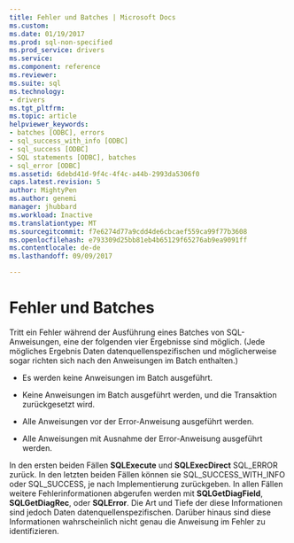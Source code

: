 ```yaml
---
title: Fehler und Batches | Microsoft Docs
ms.custom: 
ms.date: 01/19/2017
ms.prod: sql-non-specified
ms.prod_service: drivers
ms.service: 
ms.component: reference
ms.reviewer: 
ms.suite: sql
ms.technology:
- drivers
ms.tgt_pltfrm: 
ms.topic: article
helpviewer_keywords:
- batches [ODBC], errors
- sql_success_with_info [ODBC]
- sql_success [ODBC]
- SQL statements [ODBC], batches
- sql_error [ODBC]
ms.assetid: 6debd41d-9f4c-4f4c-a44b-2993da5306f0
caps.latest.revision: 5
author: MightyPen
ms.author: genemi
manager: jhubbard
ms.workload: Inactive
ms.translationtype: MT
ms.sourcegitcommit: f7e6274d77a9cdd4de6cbcaef559ca99f77b3608
ms.openlocfilehash: e793309d25bb81eb4b65129f65276ab9ea9091ff
ms.contentlocale: de-de
ms.lasthandoff: 09/09/2017

---
```

# <a name="errors-and-batches"></a>Fehler und Batches
Tritt ein Fehler während der Ausführung eines Batches von SQL-Anweisungen, eine der folgenden vier Ergebnisse sind möglich. (Jede mögliches Ergebnis Daten datenquellenspezifischen und möglicherweise sogar richten sich nach den Anweisungen im Batch enthalten.)  
  
-   Es werden keine Anweisungen im Batch ausgeführt.  
  
-   Keine Anweisungen im Batch ausgeführt werden, und die Transaktion zurückgesetzt wird.  
  
-   Alle Anweisungen vor der Error-Anweisung ausgeführt werden.  
  
-   Alle Anweisungen mit Ausnahme der Error-Anweisung ausgeführt werden.  
  
 In den ersten beiden Fällen **SQLExecute** und **SQLExecDirect** SQL_ERROR zurück. In den letzten beiden Fällen können sie SQL_SUCCESS_WITH_INFO oder SQL_SUCCESS, je nach Implementierung zurückgeben. In allen Fällen weitere Fehlerinformationen abgerufen werden mit **SQLGetDiagField**, **SQLGetDiagRec**, oder **SQLError**. Die Art und Tiefe der diese Informationen sind jedoch Daten datenquellenspezifischen. Darüber hinaus sind diese Informationen wahrscheinlich nicht genau die Anweisung im Fehler zu identifizieren.

